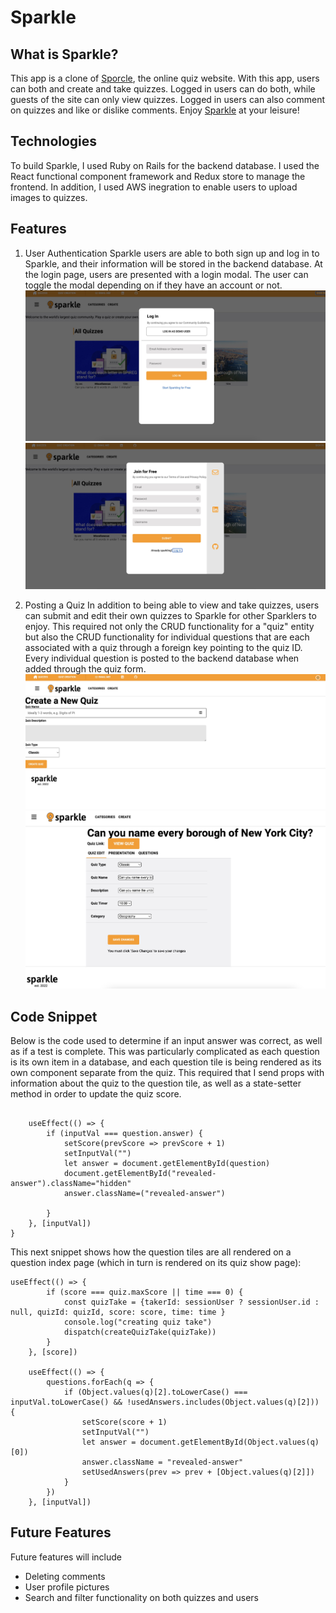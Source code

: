 # Sparkle

## What is Sparkle?
This app is a clone of [Sporcle](https://www.sporcle.com/), the online quiz website.
With this app, users can both and create and take quizzes. Logged in users can do both, while guests of the site can only view quizzes. Logged in users can also comment on quizzes and like or dislike comments.
Enjoy [Sparkle](https://sparkle-sporcle.herokuapp.com/) at your leisure!

## Technologies 
To build Sparkle, I used Ruby on Rails for the backend database. I used the React functional component framework and Redux store to manage the frontend. In addition, I used AWS inegration to enable users to upload images to quizzes.

## Features
1. User Authentication
Sparkle users are able to both sign up and log in to Sparkle, and their information will be stored in the backend database. At the login page, users are presented with a login modal. The user can toggle the modal depending on if they have an account or not.
![login](assets/login.jpg)
![signup](assets/signup.jpg)

2. Posting a Quiz
In addition to being able to view and take quizzes, users can submit and edit their own quizzes to Sparkle for other Sparklers to enjoy. This required not only the CRUD functionality for a "quiz" entity but also the CRUD functionality for individual questions that are each associated with a quiz through a foreign key pointing to the quiz ID. Every individual question is posted to the backend database when added through the quiz form. 
![create](assets/create.jpg)
![update](assets/edit.jpg)

## Code Snippet
Below is the code used to determine if an input answer was correct, as well as if a test is complete. This was particularly complicated as each question is its own item in a database, and each question tile is being rendered as its own component separate from the quiz. This required that I send props with information about the quiz to the question tile, as well as a state-setter method in order to update the quiz score.

``` const QuestionTile = ({question, setScore, inputVal, setInputVal}) => {

    useEffect(() => {
        if (inputVal === question.answer) {
            setScore(prevScore => prevScore + 1)
            setInputVal("")
            let answer = document.getElementById(question)
            document.getElementById("revealed-answer").className="hidden"
            answer.className=("revealed-answer")
            
        }
    }, [inputVal])
}
```

This next snippet shows how the question tiles are all rendered on a question index page (which in turn is rendered on its quiz show page):
```
useEffect(() => {
        if (score === quiz.maxScore || time === 0) {
            const quizTake = {takerId: sessionUser ? sessionUser.id : null, quizId: quizId, score: score, time: time }
            console.log("creating quiz take")
            dispatch(createQuizTake(quizTake))
        }
    }, [score])

    useEffect(() => {
        questions.forEach(q => {
            if (Object.values(q)[2].toLowerCase() === inputVal.toLowerCase() && !usedAnswers.includes(Object.values(q)[2])) {
                setScore(score + 1)
                setInputVal("")
                let answer = document.getElementById(Object.values(q)[0])
                answer.className = "revealed-answer"
                setUsedAnswers(prev => prev + [Object.values(q)[2]])
            }
        })
    }, [inputVal])
```

## Future Features
Future features will include
* Deleting comments
* User profile pictures
* Search and filter functionality on both quizzes and users
